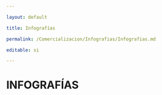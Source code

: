 ```yaml
---

layout: default

title: Infografías

permalink: /Comercializacion/Infografias/Infografias.md

editable: si

---
```






# INFOGRAFÍAS







